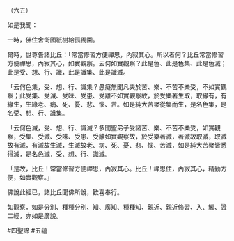 （六五）

如是我聞：

一時，佛住舍衛國祇樹給孤獨園。

爾時，世尊告諸比丘：「常當修習方便禪思，內寂其心。所以者何？比丘常當修習方便禪思，內寂其心，如實觀察。云何如實觀察？此是色、此是色集、此是色滅；此是受、想、行、識，此是識集、此是識滅。

「云何色集，受、想、行、識集？愚癡無聞凡夫於苦、樂、不苦不樂受，不如實觀察；此受集、受滅、受味、受患、受離不如實觀察故，於受樂著生取，取緣有，有緣生，生緣老、病、死、憂、悲、惱、苦。如是純大苦聚從集而生，是名色集，是名受、想、行、識集。

「云何色滅，受、想、行、識滅？多聞聖弟子受諸苦、樂、不苦不樂受，如實觀察，受集、受滅、受味、受患、受離如實觀察故，於受樂著滅，著滅故取滅，取滅故有滅，有滅故生滅，生滅故老、病、死、憂、悲、惱、苦滅，如是純大苦聚皆悉得滅，是名色滅，受、想、行、識滅。

「是故，比丘！常當修習方便禪思，內寂其心。比丘！禪思住，內寂其心，精勤方便，如實觀察。」

佛說此經已，諸比丘聞佛所說，歡喜奉行。

如觀察，如是分別、種種分別、知、廣知、種種知、親近、親近修習、入、觸、證二經，亦如是廣說。



#四聖諦
#五蘊

